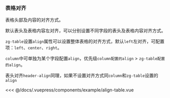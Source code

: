 ### 表格对齐
表格头部及内容的对齐方式。

<example-align-table></example-align-table>
默认表头及表格内容左对齐，可以分别设置不同字段的表头及表格内容对齐方式。

`zg-table`设置`align`属性可以设置整体表格的对齐方式，默认`left`左对齐，可配置项：`left`、`center`、`right`。

`column`中可单独为某个字段配置`align`，优先级`column配置的align` > `zg-table配置的align`。

表头对齐`header-align`同理，如果不设置对齐方式同`column`和`zg-table`设置的`align`

<<< @/docs/.vuepress/components/example/align-table.vue